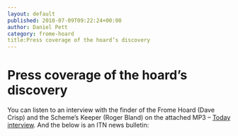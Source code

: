```yaml
---
layout: default
published: 2010-07-09T09:22:24+00:00
author: Daniel Pett
category: frome-hoard
title:Press coverage of the hoard’s discovery
---
```


Press coverage of the hoard’s discovery
=======================================

You can listen to an interview with the finder of the Frome Hoard (Dave Crisp) and the Scheme’s Keeper (Roger Bland) on the attached MP3 – [Today interview](https://finds.org.uk/documents/RogerDaveToday.mp3). And the below is an ITN news bulletin:

<object width="500" height="306">
    <param name="movie" value="http://www.youtube.com/v/xkm60tSWUoQ&amp;hl=en_US&amp;fs=1?hd=1">
    <param name="allowFullScreen" value="true">
    <param name="allowscriptaccess" value="always">
    <embed src="http://www.youtube.com/v/xkm60tSWUoQ&amp;hl=en_US&amp;fs=1?hd=1"
           type="application/x-shockwave-flash" allowscriptaccess="always" allowfullscreen="true"
           width="500" height="306">
</object>